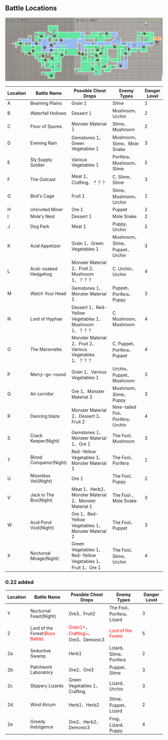 <h2>Battle Locations</h2>

![bl](../../../assets/images/wiki/map/0.22mapB.png)

| Location | Battle Name | Possible Chest Drops | Enemy Types | Danger Level  |
|---|---|---|---|---|
| A | Beaming Plains | Grain 1 | Slime | 1  |
| B | Waterfall Hollows | Dessert 1 | Mushroom、Urchin | 2  |
| C | Floor of Spores | Monster Material 1 | Slime、Mushroom | 2  |
| D | Evening Rain | Gemstones 1、Green Vegetables 1 | Mushroom、Slime、Mole Snake | 3  |
| E | Sly Supply Soldier | Various Vegetables 1 | Porifera、Mushroom、Slime | 2  |
| F | The Outcast | Meat 1、Crafting、？？？ | C. Slime、Slime | 3  |
| G | Bird's Cage | Fruit 1 | Slime、Mushroom、Urchin | 1  |
| H | Uninvited Miner | Ore 1 | Puppet | 2  |
| I | Mole's Nest | Dessert 1 | Mole Snake | 2  |
| J | Dog Park | Meat 1 | Puppy、Urchin | 2  |
| K | Acid Appetizer | Grain 1、Green Vegetables 1 | Mushroom、Slime、Puppet、Urchin | 3  |
| L | Acid-soaked Hedgehog | Monster Material 2、Fruit 2、Mushroom 1、？？？ | C. Urchin、Urchin | 4  |
| M | Watch Your Head | Gemstones 1、Monster Material 1 | Puppet、Porifera、Puppy | 3  |
| N | Lord of Hyphae | Dessert 1、Red-Yellow Vegetables 1、Mushroom 1、？？？ | C. Mushroom、Mushroom | 4  |
| O | The Marionette | Monster Material 2、Fruit 2、Various Vegetables 1、？？？ | C. Puppet、Porifera、Puppet | 4  |
| P | Merry-go-round | Grain 1、Various Vegetables 1 | Urchin、Puppet、Mushroom | 3  |
| Q | Air corridor | Ore 1、Monster Material 3 | Mushroom、Slime、Puppy | 3  |
| R | Dancing blaze | Monster Material 2、Dessert 1、Fruit 2 | Nine-tailed Fox、Porifera、Urchin | 4  |
| S | Crack Keeper(Night) | Gemstones 1、Monster Material 1、Ore 1 | The Fool、Mushroom | 3 |
| T | Blood Conqueror(Night) | Red-Yellow Vegetables 1、Monster Material 1 | The Fool、Porifera | 1  |
| U | Moonless Veil(Night) | Ore 1 | The Fool、Puppy | 2  |
| V | Jack in The Box(Night) | Meat 1、Herb2、Monster Material 2、Monster Material 1 | The Fool 、Mole Snake | 3  |
| W | Acid Pond Void(Night) | Ore 1、Red-Yellow Vegetables 1、Monster Material 2 | The Fool、Puppet | 3  |
| X | Nocturnal Mirage(Night) | Green Vegetables 1、Red-Yellow Vegetables 1、Fruit 1、Ore 1 | The Fool、Slime、Urchin | 4 |

### 0.22 added

| Location | Battle Name | Possible Chest Drops | Enemy Types | Danger Level  |
|---|---|---|---|---|
| Y | Nocturnal Feast(Night) | Ore3、Fruit2 | The Fool、Porifera、Lizard | 3  |
| Z | Lord of the Forest<font color=red>(Boss Battle)</font> | <font color=red>Grain1+</font>、<font color=red>Crafting+</font>、Ore3、Demonic3 | <font color=red>Lord of the Forest</font> | 5  |
| 2a | Seductive Swamp | Herb1 | Lizard、Slime、Porifera | 2  |
| 2b | Patchwork Laboratory | Ore2、Ore3 | Puppet、Slime | 3  |
| 2c | Slippery Lizards | Green Vegetables 1、Crafting | Lizard、Urchin | 3  |
| 2d | Wind Atrium | Herb1、Herb2 | Slime、Puppet、Lizard | 2  |
| 2e | Greedy Indulgence | Ore2、Herb2、Demonic3 | Frog、Lizard、Puppy | 4 |

